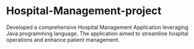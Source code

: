 # Hospital-Management-project
Developed a comprehensive Hospital Management Application leveraging Java programming language. The application aimed to streamline hospital operations and enhance patient management.
